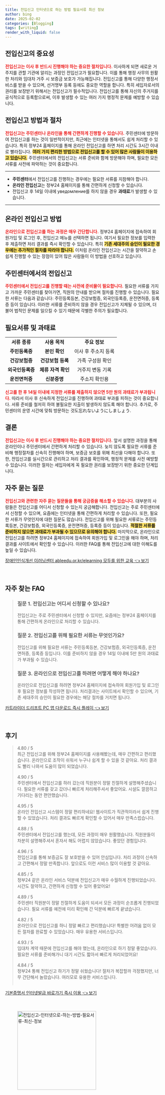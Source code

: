 ```yaml
---
title: 전입신고 인터넷으로 하는 방법 필요서류 최신 정보
author: bing
date: 2025-02-02
categories: [Blogging]
tags: [writing]
render_with_liquid: false
---
```



<h2 id='전입신고의 중요성'>전입신고의 중요성</h2>

<p><b><span style="color: #ee2323;">전입신고는 이사 후 반드시 진행해야 하는 중요한 절차입니다.</span></b> 이사하게 되면 새로운 거주지를 관할 기관에 알리는 과정인 전입신고가 필요합니다. 이를 통해 행정 사무의 원활한 처리와 임대차 거주 시 보증금 보호가 가능해집니다. 전입신고를 통해 다양한 행정서비스를 받을 수 있으며, 선거명부 등록 등에도 중요한 역할을 합니다. 특히 세입자로서의 권리를 보장받기 위해서는 전입신고가 필수적입니다. 전입신고를 통해 자신의 주거지를 공식적으로 등록함으로써, 이후 발생할 수 있는 여러 가지 행정적 문제를 예방할 수 있습니다.</p>

<h2 id='전입신고 방법과 절차'>전입신고 방법과 절차</h2>

<p><b><span style="color: #ee2323;">전입신고는 주민센터나 온라인을 통해 간편하게 진행할 수 있습니다.</span></b> 주민센터에 방문하여 전입신고를 하는 것이 일반적이지만, 최근에는 인터넷을 통해서도 쉽게 처리할 수 있습니다. 특히 정부24 홈페이지를 통해 온라인 전입신고를 하면 처리 시간도 3시간 이내로 빨라집니다. <b><span style="background-color: #ffe066;">여러 가지 편리한 방법으로 전입신고를 할 수 있어 많은 사람들이 이용하고 있습니다.</span></b> 주민센터에서의 전입신고는 서류 준비와 함께 방문해야 하며, 필요한 모든 서류를 사전에 파악하는 것이 중요합니다.</p>

<hr />

<ul>
    <li><b>주민센터</b>에서 전입신고를 진행하는 경우에는 필요한 서류를 지참해야 합니다.</li>
    <li><b>온라인 전입신고</b>는 정부24 홈페이지를 통해 간편하게 신청할 수 있습니다.</li>
    <li>전입신고 후 14일 이내에 уведомление를 하지 않을 경우 <b>과태료</b>가 발생할 수 있습니다.</li>
</ul>

<hr />

<h2 id='온라인 전입신고 방법'>온라인 전입신고 방법</h2>

<p><b><span style="color: #ee2323;">온라인으로 전입신고를 하는 과정은 매우 간단합니다.</span></b> 정부24 홈페이지에 접속하여 회원가입 및 로그인 후, 전입신고 메뉴를 선택하면 됩니다. 여기서 필요한 정보를 입력한 후 제출하면 처리 결과를 즉시 확인할 수 있습니다. 특히 <b><span style="background-color: #ffe066;">기존 세대주의 승인이 필요한 경우에는 추가적인 절차를 따라야 합니다.</span></b> 이처럼 온라인 전입신고는 시간을 절약하고 손쉽게 진행할 수 있는 장점이 있어 많은 사람들이 이 방법을 선호하고 있습니다.</p>

<h2 id='주민센터에서의 전입신고'>주민센터에서의 전입신고</h2>

<p><b><span style="color: #ee2323;">주민센터에서 전입신고를 진행할 때는 사전에 준비물이 필요합니다.</span></b> 필요한 서류를 가지고 가까운 주민센터를 찾아가면, 직원의 안내를 받으며 절차를 진행할 수 있습니다. 필요한 서류는 다음과 같습니다: 주민등록등본, 건강보험증, 외국인등록증, 운전면허증, 등록증 등이 있습니다. 이러한 서류를 준비하지 않을 경우 전입신고가 지체될 수 있으며, 더불어 법적인 문제를 일으킬 수 있기 때문에 각별한 주의가 필요합니다.</p>

<h2 id='필요서류 및 과태료'>필요서류 및 과태료</h2>

<table>
    <tr>
        <td style="text-align: center; height: 17px;"><b>서류 종류</b></td>
        <td style="text-align: center; height: 17px;"><b>사용 목적</b></td>
        <td style="text-align: center; height: 17px;"><b>주요 정보</b></td>
    </tr>
    <tr>
        <td style="text-align: center; height: 17px;"><b>주민등록증</b></td>
        <td style="text-align: center; height: 17px;"><b>본인 확인</b></td>
        <td style="text-align: center; height: 17px;">이사 후 주소지 등록</td>
    </tr>
    <tr>
        <td style="text-align: center; height: 17px;"><b>건강보험증</b></td>
        <td style="text-align: center; height: 17px;"><b>건강보험 등록</b></td>
        <td style="text-align: center; height: 17px;">가족 구성원 확인</td>
    </tr>
    <tr>
        <td style="text-align: center; height: 17px;"><b>외국인등록증</b></td>
        <td style="text-align: center; height: 17px;"><b>체류 자격 확인</b></td>
        <td style="text-align: center; height: 17px;">거주지 변동 기록</td>
    </tr>
    <tr>
        <td style="text-align: center; height: 17px;"><b>운전면허증</b></td>
        <td style="text-align: center; height: 17px;"><b>신분증명</b></td>
        <td style="text-align: center; height: 17px;">주소지 확인용 </td>
    </tr>
</table>

<p><b><span style="color: #ee2323;">신고를 한 후 14일 이내에 지정한 서류를 제출하지 않으면 5만 원의 과태료가 부과됩니다.</span></b> 따라서 이사 후 신속하게 전입신고를 진행하여 과태료 부과를 피하는 것이 중요합니다. 서류 준비를 철저히 하여 불필요한 지출이 발생하지 않도록 해야 합니다. 추가로, 주민센터의 운영 시간에 맞춰 방문하는 것도忘れないようにしましょう.</p>

<h2 id='결론'>결론</h2>

<p><b><span style="color: #ee2323;">전입신고는 이사 후 반드시 진행해야 하는 중요한 절차입니다.</span></b> 앞서 설명한 과정을 통해 온라인이나 주민센터에서 간편하게 처리할 수 있습니다. 늦지 않도록 필요한 서류를 준비해 행정절차를 신속히 진행해야 하며, 보증금 보호를 위해 최선을 다해야 합니다. 또한, 전입신고를 실시간으로 관리하고 처리 결과를 확인하여, 행정적 문제를 사전 예방할 수 있습니다. 이러한 절차는 세입자에게 꼭 필요한 권리를 보장받기 위한 중요한 단계입니다.</p>

<h2 id='자주 묻는 질문'>자주 묻는 질문</h2>

<p><b><span style="color: #ee2323;">전입신고와 관련한 자주 묻는 질문들을 통해 궁금증을 해소할 수 있습니다.</span></b> 대부분의 사람들은 전입신고를 어디서 신청할 수 있는지 궁금해합니다. 전입신고는 주로 주민센터에서 신청할 수 있으며, 요즘에는 인터넷을 통해 간편하게 처리할 수 있습니다. 또한, 필요한 서류가 무엇인지에 대한 질문도 많습니다. 전입신고를 위해 필요한 서류로는 주민등록등본, 건강보험증, 외국인등록증, 운전면허증, 등록증 등이 있습니다. <b><span style="background-color: #ffe066;">적절한 서류를 준비하지 않으면 과태료가 부과될 수 있으므로 유의해야 합니다.</span></b> 마지막으로, 온라인으로 전입신고를 하려면 정부24 홈페이지에 접속하여 회원가입 및 로그인을 해야 하며, 처리 결과를 사이트에서 확인할 수 있습니다. 이러한 FAQ를 통해 전입신고에 대한 이해도를 높일 수 있습니다.</p>


<p><a class="click-button" title="장애인인식개선 이러닝센터 ableedu.or.kr/elearning 모두를 위한 교육" href="https://greenforu.github.io/posts/%EC%9E%A5%EC%95%A0%EC%9D%B8%EC%9D%B8%EC%8B%9D%EA%B0%9C%EC%84%A0-%EC%9D%B4%EB%9F%AC%EB%8B%9D%EC%84%BC%ED%84%B0-ableedu.or.krelearning-%EB%AA%A8%EB%91%90%EB%A5%BC-%EC%9C%84%ED%95%9C-%EA%B5%90%EC%9C%A1/" rel="dofollow">장애인인식개선 이러닝센터 ableedu.or.kr/elearning 모두를 위한 교육 👈 보기</a></p><br>
<h2 id='자주_찾는_FAQ'>자주 찾는 FAQ</h2>
<div itemscope="" itemtype="https://schema.org/FAQPage"> 
<blockquote> 
<div itemscope="" itemprop="mainEntity" itemtype="https://schema.org/Question"> 
<h3 itemprop="name">질문 1. 전입신고는 어디서 신청할 수 있나요?</h3> 
<div itemscope="" itemprop="acceptedAnswer" itemtype="https://schema.org/Answer"> 
<span itemprop="text"> 
<p>전입신고는 주로 주민센터에서 신청할 수 있지만, 요즘에는 정부24 홈페이지를 통해 간편하게 온라인으로 처리할 수 있습니다.</p> 
</span> 
</div> 
</div> 
<div itemscope="" itemprop="mainEntity" itemtype="https://schema.org/Question"> 
<h3 itemprop="name">질문 2. 전입신고를 위해 필요한 서류는 무엇인가요?</h3> 
<div itemscope="" itemprop="acceptedAnswer" itemtype="https://schema.org/Answer"> 
<span itemprop="text"> 
<p>전입신고를 위해 필요한 서류는 주민등록등본, 건강보험증, 외국인등록증, 운전면허증, 등록증 등입니다. 이를 준비하지 않을 경우 14일 이내에 5만 원의 과태료가 부과될 수 있습니다.</p> 
</span> 
</div> 
</div> 
<div itemscope="" itemprop="mainEntity" itemtype="https://schema.org/Question"> 
<h3 itemprop="name">질문 3. 온라인으로 전입신고를 하려면 어떻게 해야 하나요?</h3> 
<div itemscope="" itemprop="acceptedAnswer" itemtype="https://schema.org/Answer"> 
<span itemprop="text"> 
<p>온라인으로 전입신고를 하려면 정부24 홈페이지에 접속하여 회원가입 및 로그인 후 필요한 정보를 작성하면 됩니다. 처리결과는 사이트에서 확인할 수 있으며, 기존 세대주의 승인이 필요한 경우에는 해당 절차를 거치면 됩니다.</p> 
</span> 
</div> 
</div> 
</blockquote> 
</div>
<p><a class="click-button" title="카트라이더 드리프트 PC 앱 다운로드 즉시 플레이" href="https://greenforu.github.io/posts/%EC%B9%B4%ED%8A%B8%EB%9D%BC%EC%9D%B4%EB%8D%94-%EB%93%9C%EB%A6%AC%ED%94%84%ED%8A%B8-PC-%EC%95%B1-%EB%8B%A4%EC%9A%B4%EB%A1%9C%EB%93%9C-%EC%A6%89%EC%8B%9C-%ED%94%8C%EB%A0%88%EC%9D%B4/" rel="dofollow">카트라이더 드리프트 PC 앱 다운로드 즉시 플레이 👈 보기</a></p><br>
<h2 id='후기'>후기</h2>
<div itemscope itemtype="https://schema.org/Product">
  <blockquote>
  <div itemprop="review" itemscope itemtype="https://schema.org/Review">
      <div itemprop="reviewRating" itemscope itemtype="https://schema.org/Rating"> <span itemprop="ratingValue">4.80</span> / <span itemprop="bestRating">5</span> </div>
      <span itemprop="reviewBody">최근 전입신고를 위해 정부24 홈페이지를 사용해봤는데, 매우 간편하고 편리했습니다. 온라인으로 조작이 쉬워서 누구나 쉽게 할 수 있을 것 같아요. 처리 결과도 빨리 나와서 도움이 많이 되었습니다. </span>
  </div>
  <br>
  <div itemprop="review" itemscope itemtype="https://schema.org/Review">
      <div itemprop="reviewRating" itemscope itemtype="https://schema.org/Rating"> <span itemprop="ratingValue">4.90</span> / <span itemprop="bestRating">5</span> </div>
      <span itemprop="reviewBody">주민센터에서 전입신고를 하러 갔는데 직원분이 정말 친절하게 설명해주셨습니다. 필요한 서류를 갖고 갔더니 빠르게 처리해주셔서 좋았어요. 시설도 깔끔하고 기다리는 동안 편안했습니다.</span>
  </div>
  <br>
  <div itemprop="review" itemscope itemtype="https://schema.org/Review">
      <div itemprop="reviewRating" itemscope itemtype="https://schema.org/Rating"> <span itemprop="ratingValue">4.95</span> / <span itemprop="bestRating">5</span> </div>
      <span itemprop="reviewBody">온라인 전입신고 시스템이 정말 편리하네요! 웹사이트가 직관적이라서 쉽게 진행할 수 있었습니다. 처리 결과도 빠르게 확인할 수 있어서 매우 만족스럽습니다.</span>
  </div>
  <br>
  <div itemprop="review" itemscope itemtype="https://schema.org/Review">
      <div itemprop="reviewRating" itemscope itemtype="https://schema.org/Rating"> <span itemprop="ratingValue">4.88</span> / <span itemprop="bestRating">5</span> </div>
      <span itemprop="reviewBody">주민센터에서 전입신고를 했는데, 모든 과정이 매우 원활했습니다. 직원분들이 차분히 설명해주셔서 혼자서 해도 어렵지 않았습니다. 좋았던 경험입니다.</span>
  </div>
  <br>
  <div itemprop="review" itemscope itemtype="https://schema.org/Review">
      <div itemprop="reviewRating" itemscope itemtype="https://schema.org/Rating"> <span itemprop="ratingValue">4.96</span> / <span itemprop="bestRating">5</span> </div>
      <span itemprop="reviewBody">전입신고를 통해 보증금도 잘 보호받을 수 있어 안심입니다. 처리 과정이 신속하고 간편해서 정말 만족합니다. 앞으로도 이런 서비스 많이 이용할 것 같아요.</span>
  </div>
  <br>
  <div itemprop="review" itemscope itemtype="https://schema.org/Review">
      <div itemprop="reviewRating" itemscope itemtype="https://schema.org/Rating"> <span itemprop="ratingValue">4.85</span> / <span itemprop="bestRating">5</span> </div>
      <span itemprop="reviewBody">정부24 같은 온라인 서비스 덕분에 전입신고가 매우 수월하게 진행되었습니다. 시간도 절약하고, 간편하게 신청할 수 있어 좋았어요!</span>
  </div>
  <br>
  <div itemprop="review" itemscope itemtype="https://schema.org/Review">
      <div itemprop="reviewRating" itemscope itemtype="https://schema.org/Rating"> <span itemprop="ratingValue">4.89</span> / <span itemprop="bestRating">5</span> </div>
      <span itemprop="reviewBody">주민센터 직원분이 정말 친절하게 도움이 되셔서 모든 과정이 순조롭게 진행되었습니다. 필요 서류를 예전에 미리 확인해 간 덕분에 빠르게 끝냈습니다.</span>
  </div>
  <br>
  <div itemprop="review" itemscope itemtype="https://schema.org/Review">
      <div itemprop="reviewRating" itemscope itemtype="https://schema.org/Rating"> <span itemprop="ratingValue">4.82</span> / <span itemprop="bestRating">5</span> </div>
      <span itemprop="reviewBody">온라인으로 전입신고를 하니 정말 빠르고 편리했습니다! 특별한 어려움 없이 모든 절차를 완료할 수 있었습니다. 매우 유용한 서비스입니다.</span>
  </div>
  <br>
  <div itemprop="review" itemscope itemtype="https://schema.org/Review">
      <div itemprop="reviewRating" itemscope itemtype="https://schema.org/Rating"> <span itemprop="ratingValue">4.93</span> / <span itemprop="bestRating">5</span> </div>
      <span itemprop="reviewBody">임대차 계약 때문에 전입신고를 해야 했는데, 온라인으로 하기 정말 좋았습니다. 필요한 서류를 준비해가니 대기 시간도 짧아서 빠르게 처리되었어요!</span>
  </div>
  <br>
  <div itemprop="review" itemscope itemtype="https://schema.org/Review">
      <div itemprop="reviewRating" itemscope itemtype="https://schema.org/Rating"> <span itemprop="ratingValue">4.84</span> / <span itemprop="bestRating">5</span> </div>
      <span itemprop="reviewBody">정부24 통해 전입신고 하기가 정말 쉬웠습니다! 절차가 복잡할까 걱정했지만, 너무 간단해서 놀랐습니다. 여러모로 유용한 서비스입니다.</span>
  </div>
  <br>
  </blockquote>
</div>
<p><a class="click-button" title="기본증명서 인터넷발급 바로가기 즉시 이용" href="https://greenforu.github.io/posts/%EA%B8%B0%EB%B3%B8%EC%A6%9D%EB%AA%85%EC%84%9C-%EC%9D%B8%ED%84%B0%EB%84%B7%EB%B0%9C%EA%B8%89-%EB%B0%94%EB%A1%9C%EA%B0%80%EA%B8%B0-%EC%A6%89%EC%8B%9C-%EC%9D%B4%EC%9A%A9/" rel="dofollow">기본증명서 인터넷발급 바로가기 즉시 이용 👈 보기</a></p><br>
<figure class="image"><img src="https://greenforu.github.io/assets/img/thumbnail/전입신고-인터넷으로-하는-방법-필요서류-최신-정보.webp" alt="전입신고-인터넷으로-하는-방법-필요서류-최신-정보" width="256" height="256"></figure>